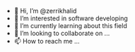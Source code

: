 - 👋 Hi, I’m @zerrikhalid
- 👀 I’m interested in software developing
- 🌱 I’m currently learning about this field
- 💞️ I’m looking to collaborate on ...
- 📫 How to reach me ...

<!---
zerrikhalid/zerrikhalid is a ✨ special ✨ repository because its `README.md` (this file) appears on your GitHub profile.
You can click the Preview link to take a look at your changes.
--->
